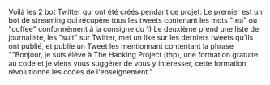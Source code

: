 Voilà les 2 bot Twitter qui ont été créés pendant ce projet:
Le premier est un bot de streaming qui récupère tous les tweets contenant les mots "tea" ou "coffee" conformément à la consigne du 1)
Le deuxième prend une liste de journaliste, les "suit" sur Twitter, met un like sur les derniers tweets qu'ils ont publié, et publie un Tweet les mentionnant contentant la phrase ""Bonjour, je suis élève à The Hacking Project (thp), une formation gratuite au code et je viens vous suggérer de vous y intéresser, cette formation révolutionne les codes de l'enseignement."
